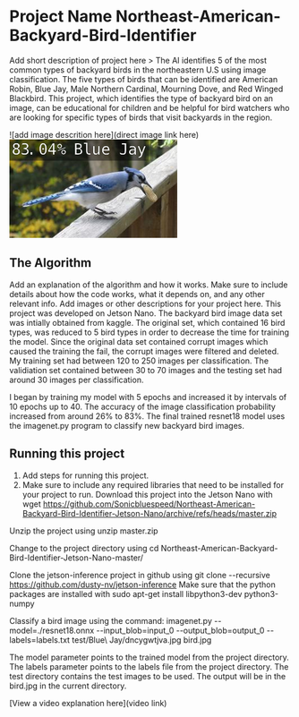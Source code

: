 # Project Name Northeast-American-Backyard-Bird-Identifier

 Add short description of project here > 
The AI identifies 5 of the most common types of backyard birds in the northeastern U.S using image classification.  The five types of birds that can be identified are American Robin, Blue Jay, Male Northern Cardinal, Mourning Dove, and Red Winged Blackbird.  This project, which identifies the type of backyard bird on an image, can be educational for children and be helpful for bird watchers who are looking for specific types of birds that visit backyards in the region.


![add image descrition here](direct image link here)
![add image descrition here](https://github.com/Sonicbluespeed/Northeast-American-Backyard-Bird-Identifier-Jetson-Nano/blob/master/Blue_Jay_bird_detection)

## The Algorithm

Add an explanation of the algorithm and how it works. Make sure to include details about how the code works, what it depends on, and any other relevant info. Add images or other descriptions for your project here. 
This project was developed on Jetson Nano.  The backyard bird image data set was intially obtained from kaggle.  The original set, which contained 16 bird types, was reduced to 5 bird types in order to decrease the time for training the model. Since the original data set contained corrupt images which caused the training the fail, the corrupt images were filtered and deleted. My training set had between 120 to 250 images per classification.  The validiation set contained between 30 to 70 images and the testing set had around 30 images per classification.   

I began by training my model with 5 epochs and increased it by intervals of 10 epochs up to 40.  The accuracy of the image classification probability increased from around 26% to 83%.  The final trained resnet18 model uses the imagenet.py program to classify new backyard bird images.

## Running this project

1. Add steps for running this project.
2. Make sure to include any required libraries that need to be installed for your project to run.
Download this project into the Jetson Nano with 
wget https://github.com/Sonicbluespeed/Northeast-American-Backyard-Bird-Identifier-Jetson-Nano/archive/refs/heads/master.zip

Unzip the project using unzip master.zip

Change to the project directory using cd Northeast-American-Backyard-Bird-Identifier-Jetson-Nano-master/

Clone the jetson-inference project in github using git clone --recursive https://github.com/dusty-nv/jetson-inference
Make sure that the python packages are installed with sudo apt-get install libpython3-dev python3-numpy

Classify a bird image using the command:
imagenet.py --model=./resnet18.onnx --input_blob=input_0 --output_blob=output_0 --labels=labels.txt test/Blue\ Jay/dncygwtjva.jpg bird.jpg

The model parameter points to the trained model from the project directory.  The labels parameter points to the labels file from the project directory.  The test directory contains the test images to be used.  The output will be in the bird.jpg in the current directory.

[View a video explanation here](video link)
